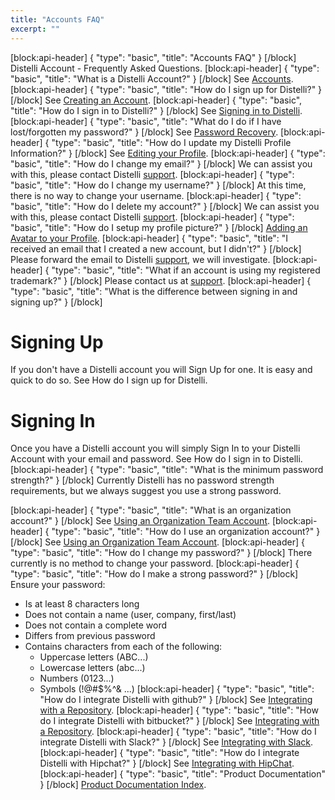 ```yaml
---
title: "Accounts FAQ"
excerpt: ""
---
```

[block:api-header]
{
  "type": "basic",
  "title": "Accounts FAQ"
}
[/block]
Distelli Account - Frequently Asked Questions.
[block:api-header]
{
  "type": "basic",
  "title": "What is a Distelli Account?"
}
[/block]
See [Accounts](doc:accounts).
[block:api-header]
{
  "type": "basic",
  "title": "How do I sign up for Distelli?"
}
[/block]
See [Creating an Account](doc:creating-an-account).
[block:api-header]
{
  "type": "basic",
  "title": "How do I sign in to Distelli?"
}
[/block]
See [Signing in to Distelli](doc:signing-in-to-distelli).
[block:api-header]
{
  "type": "basic",
  "title": "What do I do if I have lost/forgotten my password?"
}
[/block]
See [Password Recovery](doc:password-recovery).
[block:api-header]
{
  "type": "basic",
  "title": "How do I update my Distelli Profile Information?"
}
[/block]
See [Editing your Profile](doc:editing-your-profile).
[block:api-header]
{
  "type": "basic",
  "title": "How do I change my email?"
}
[/block]
We can assist you with this, please contact Distelli [support](http://www.distelli.com/support).
[block:api-header]
{
  "type": "basic",
  "title": "How do I change my username?"
}
[/block]
At this time, there is no way to change your username.
[block:api-header]
{
  "type": "basic",
  "title": "How do I delete my account?"
}
[/block]
We can assist you with this, please contact Distelli [support](http://www.distelli.com/support).
[block:api-header]
{
  "type": "basic",
  "title": "How do I setup my profile picture?"
}
[/block]
[Adding an Avatar to your Profile](doc:adding-a-gravatar-to-your-profile).
[block:api-header]
{
  "type": "basic",
  "title": "I received an email that I created a new account, but I didn't?"
}
[/block]
Please forward the email to Distelli [support](http://www.distelli.com/support), we will investigate.
[block:api-header]
{
  "type": "basic",
  "title": "What if an account is using my registered trademark?"
}
[/block]
Please contact us at [support](http://www.distelli.com/support).
[block:api-header]
{
  "type": "basic",
  "title": "What is the difference between signing in and signing up?"
}
[/block]
# Signing Up
If you don't have a Distelli account you will Sign Up for one. It is easy and quick to do so. See How do I sign up for Distelli.

# Signing In
Once you have a Distelli account you will simply Sign In to your Distelli Account with your email and password. See How do I sign in to Distelli.
[block:api-header]
{
  "type": "basic",
  "title": "What is the minimum password strength?"
}
[/block]
Currently Distelli has no password strength requirements, but we always suggest you use a strong password. 

[block:api-header]
{
  "type": "basic",
  "title": "What is an organization account?"
}
[/block]
See [Using an Organization Team Account](doc:using-an-organization-team-account).
[block:api-header]
{
  "type": "basic",
  "title": "How do I use an organization account?"
}
[/block]
See [Using an Organization Team Account](doc:using-an-organization-team-account).
[block:api-header]
{
  "type": "basic",
  "title": "How do I change my password?"
}
[/block]
There currently is no method to change your password.
[block:api-header]
{
  "type": "basic",
  "title": "How do I make a strong password?"
}
[/block]
Ensure your password:
  * Is at least 8 characters long
  * Does not contain a name (user, company, first/last)
  * Does not contain a complete word
  * Differs from previous password
  * Contains characters from each of the following:
    * Uppercase letters (ABC...)
    * Lowercase letters (abc...)
    * Numbers (0123...)
    * Symbols (!@#$%^& ...)
[block:api-header]
{
  "type": "basic",
  "title": "How do I integrate Distelli with github?"
}
[/block]
See [Integrating with a Repository](doc:integrating-with-a-repository).
[block:api-header]
{
  "type": "basic",
  "title": "How do I integrate Distelli with bitbucket?"
}
[/block]
See [Integrating with a Repository](doc:integrating-with-a-repository).
[block:api-header]
{
  "type": "basic",
  "title": "How do I integrate Distelli with Slack?"
}
[/block]
See [Integrating with Slack](doc:integrating-with-slack).
[block:api-header]
{
  "type": "basic",
  "title": "How do I integrate Distelli with Hipchat?"
}
[/block]
See [Integrating with HipChat](doc:integrating-with-hipchat).
[block:api-header]
{
  "type": "basic",
  "title": "Product Documentation"
}
[/block]
[Product Documentation Index](doc:product-documentation-index).